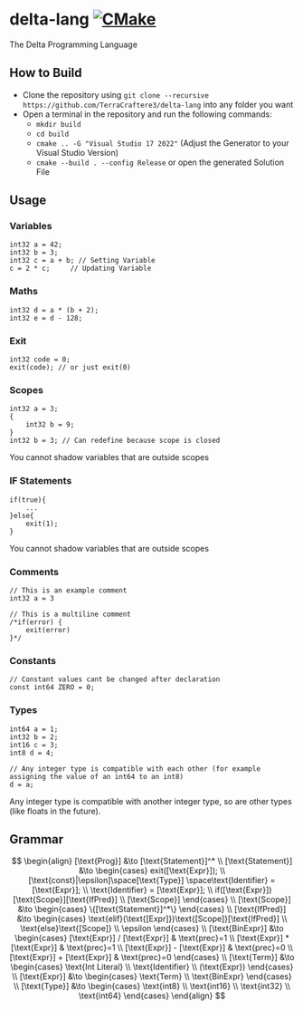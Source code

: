 # delta-lang [![CMake](https://github.com/TerraCraftere3/delta-lang/actions/workflows/cmake_windows.yml/badge.svg)](https://github.com/TerraCraftere3/delta-lang/actions/workflows/cmake_windows.yml)
The Delta Programming Language

## How to Build
- Clone the repository using `git clone --recursive https://github.com/TerraCraftere3/delta-lang` into any folder you want
- Open a terminal in the repository and run the following commands:
    - `mkdir build`
    - `cd build`
    - `cmake .. -G "Visual Studio 17 2022"` (Adjust the Generator to your Visual Studio Version)
    - `cmake --build . --config Release` or open the generated Solution File

## Usage
### Variables
```
int32 a = 42;
int32 b = 3;
int32 c = a + b; // Setting Variable
c = 2 * c;     // Updating Variable
```

### Maths 
```
int32 d = a * (b + 2);
int32 e = d - 128;
```

### Exit
```
int32 code = 0;
exit(code); // or just exit(0)
```

### Scopes
```
int32 a = 3;
{
    int32 b = 9;
}
int32 b = 3; // Can redefine because scope is closed
```
You cannot shadow variables that are outside scopes

### IF Statements
```
if(true){
    ...
}else{
    exit(1);
}
```
You cannot shadow variables that are outside scopes

### Comments
```
// This is an example comment
int32 a = 3

// This is a multiline comment
/*if(error) {
    exit(error)
}*/
```

### Constants
```
// Constant values cant be changed after declaration
const int64 ZERO = 0;
```

### Types
```
int64 a = 1;
int32 b = 2;
int16 c = 3;
int8 d = 4;

// Any integer type is compatible with each other (for example assigning the value of an int64 to an int8)
d = a;
```
Any integer type is compatible with another integer type, so are other types (like floats in the future).

## Grammar
$$
\begin{align}
[\text{Prog}] &\to [\text{Statement}]^*
\\
[\text{Statement}] &\to 
\begin{cases}
    exit([\text{Expr}]); 
    \\
    [\text{const}|\epsilon]\space[\text{Type}] \space\text{Identifier} = [\text{Expr}];
    \\
    \text{Identifier} = [\text{Expr}];
    \\
    if([\text{Expr}])[\text{Scope}][\text{IfPred}]
    \\
    [\text{Scope}]
\end{cases}
\\
[\text{Scope}] &\to
\begin{cases}
    \{[\text{Statement}]^*\}
\end{cases}
\\
[\text{IfPred}] &\to
\begin{cases}
    \text{elif}(\text{[Expr]})\text{[Scope]}[\text{IfPred}]
    \\
    \text{else}\text{[Scope]}
    \\
    \epsilon
\end{cases}
\\
[\text{BinExpr}] &\to
\begin{cases}
    [\text{Expr}] / [\text{Expr}] & \text{prec}=1
    \\
    [\text{Expr}] * [\text{Expr}] & \text{prec}=1
    \\
    [\text{Expr}] - [\text{Expr}] & \text{prec}=0
    \\
    [\text{Expr}] + [\text{Expr}] & \text{prec}=0
\end{cases}
\\
[\text{Term}] &\to 
\begin{cases}
    \text{Int Literal}
    \\
    \text{Identifier}
    \\
    (\text{Expr})
\end{cases}
\\
[\text{Expr}] &\to 
\begin{cases}
    \text{Term}
    \\
    \text{BinExpr}
\end{cases}
\\
[\text{Type}] &\to 
\begin{cases}
    \text{int8}
    \\
    \text{int16}
    \\
    \text{int32}
    \\
    \text{int64}
\end{cases}
\end{align}
$$